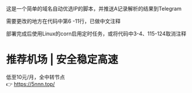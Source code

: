   这是一个简单的域名自动优选IP的脚本，并推送A记录解析的结果到Telegram

  需要更改的地方在代码中第6 -11行，已做中文注释


  部署完成后使用Linux的corn启用定时任务，或将代码中3-4、115-124取消注释


  # 推荐机场 | 安全稳定高速
  低至10元/月，全中转节点</br>
  👉 https://5nnn.top/
